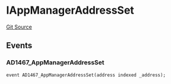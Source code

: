 # IAppManagerAddressSet
[Git Source](https://github.com/thrackle-io/tron/blob/4674814db01d3b90ed90d394187432e47d662f5c/src/common/IEvents.sol)


## Events
### AD1467_AppManagerAddressSet

```solidity
event AD1467_AppManagerAddressSet(address indexed _address);
```

